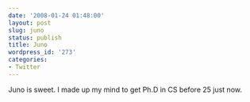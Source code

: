 ```yaml
---
date: '2008-01-24 01:48:00'
layout: post
slug: juno
status: publish
title: Juno
wordpress_id: '273'
categories:
- Twitter
---
```


Juno is sweet. I  made up my mind to get Ph.D in CS before 25 just now.  

